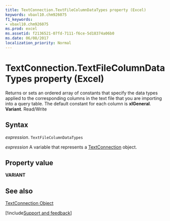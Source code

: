 ```yaml
---
title: TextConnection.TextFileColumnDataTypes property (Excel)
keywords: vbaxl10.chm926075
f1_keywords:
- vbaxl10.chm926075
ms.prod: excel
ms.assetid: f2136521-07fd-7111-f6ce-5d18374a06b0
ms.date: 06/08/2017
localization_priority: Normal
---
```



# TextConnection.TextFileColumnDataTypes property (Excel)

Returns or sets an ordered array of constants that specify the data types applied to the corresponding columns in the text file that you are importing into a query table. The default constant for each column is  **xlGeneral**. **Variant**. Read/Write


## Syntax

_expression_. `TextFileColumnDataTypes`

_expression_ A variable that represents a [TextConnection](Excel.textconnection.md) object.


## Property value

 **VARIANT**


## See also



[TextConnection Object](Excel.textconnection.md)

[!include[Support and feedback](~/includes/feedback-boilerplate.md)]